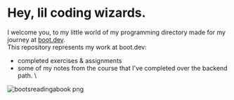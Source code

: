 # Hey, lil coding wizards.

I welcome you, to my little world of my programming directory made for my journey at [boot.dev](www.boot.dev/u/1vnx).\
This repository represents my work at boot.dev:

- completed exercises & assignments
- some of my notes from the course
  that I've completed over the backend path. \

![bootsreadingabook png](https://github.com/user-attachments/assets/6044dc0e-7aed-4c96-854d-6c3f64eb6307)
